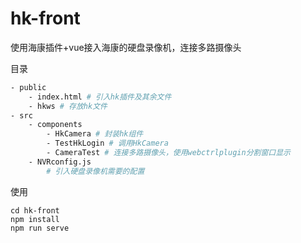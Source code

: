 # hk-front
使用海康插件+vue接入海康的硬盘录像机，连接多路摄像头

目录
```bash
- public
    - index.html # 引入hk插件及其余文件
    - hkws # 存放hk文件
- src 
    - components
        - HkCamera # 封装hk组件
        - TestHkLogin # 调用HkCamera
        - CameraTest # 连接多路摄像头，使用webctrlplugin分割窗口显示
    - NVRconfig.js
        # 引入硬盘录像机需要的配置
```

使用
```
cd hk-front
npm install
npm run serve
```